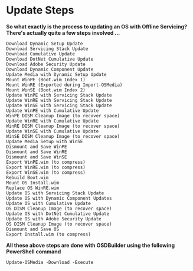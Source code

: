 # Update Steps

**So what exactly is the process to updating an OS with Offline Servicing?  There's actually quite a few steps involved ...**

```text
Download Dynamic Setup Update
Download Servicing Stack Update
Download Cumulative Update
Download DotNet Cumulative Update
Download Adobe Security Update
Download Dynamic Component Update
Update Media with Dynamic Setup Update
Mount WinPE (Boot.wim Index 1)
Mount WinRE (Exported during Import-OSMedia)
Mount WinSE (Boot.wim Index 2)
Update WinPE with Servicing Stack Update
Update WinRE with Servicing Stack Update
Update WinSE with Servicing Stack Update
Update WinPE with Cumulative Update
WinPE DISM Cleanup Image (to recover space)
Update WinRE with Cumulative Update
WinRE DISM Cleanup Image (to recover space)
Update WinSE with Cumulative Update
WinSE DISM Cleanup Image (to recover space)
Update Media Setup with WinSE
Dismount and Save WinPE
Dismount and Save WinRE
Dismount and Save WinSE
Export WinPE.wim (to compress)
Export WinRE.wim (to compress)
Export WinSE.wim (to compress)
Rebuild Boot.wim
Mount OS Install.wim
Replace OS WinRE.wim
Update OS with Servicing Stack Update
Update OS with Dynamic Component Updates
Update OS with Cumulative Update
OS DISM Cleanup Image (to recover space)
Update OS with DotNet Cumulative Update
Update OS with Adobe Security Update
OS DISM Cleanup Image (to recover space)
Dismount and Save OS
Export Install.wim (to compress)
```

**All these above steps are done with OSDBuilder using the following PowerShell command**

```text
Update-OSMedia -Download -Execute
```

